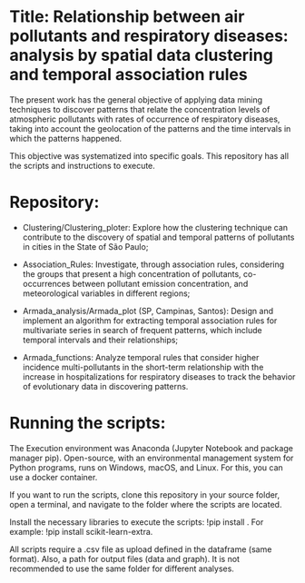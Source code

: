 # Title: Relationship between air pollutants and respiratory diseases: analysis by spatial data clustering and temporal association rules

The present work has the general objective of applying data mining techniques to discover patterns that relate the concentration levels of atmospheric pollutants with rates of occurrence of respiratory diseases, taking into account the geolocation of the patterns and the time intervals in which the patterns happened.

This objective was systematized into specific goals. This repository has all the scripts and instructions to execute.


# Repository:

- Clustering/Clustering_ploter: Explore how the clustering technique can contribute to the discovery of spatial and temporal patterns of pollutants in cities in the State of São Paulo;

- Association_Rules: Investigate, through association rules, considering the groups that present a high concentration of pollutants, co-occurrences between pollutant emission concentration, and meteorological variables in different regions;

- Armada_analysis/Armada_plot (SP, Campinas, Santos): Design and implement an algorithm for extracting temporal association rules for multivariate series in search of frequent patterns, which include temporal intervals and their relationships;

- Armada_functions: Analyze temporal rules that consider higher incidence multi-pollutants in the short-term relationship with the increase in hospitalizations for respiratory diseases to track the behavior of evolutionary data in discovering patterns.


# Running the scripts: 

The Execution environment was Anaconda (Jupyter Notebook and package manager pip). Open-source, with an environmental management system for Python programs, runs on Windows, macOS, and Linux. For this, you can use a docker container.

If you want to run the scripts, clone this repository in your source folder, open a terminal, and navigate to the folder where the scripts are located.

Install the necessary libraries to execute the scripts: !pip install <path>. For example: !pip install scikit-learn-extra.

All scripts require a .csv file as upload defined in the dataframe (same format). Also, a path for output files (data and graph). It is not recommended to use the same folder for different analyses.
